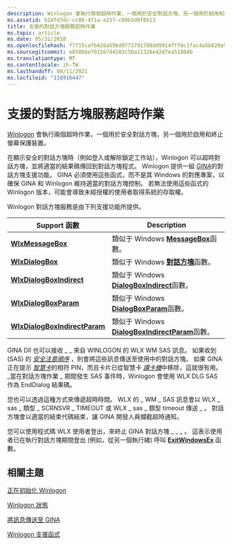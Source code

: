 ```yaml
---
description: Winlogon 會執行兩個超時作業，一個用於安全對話方塊，另一個用於啟用和終止螢幕保護裝置。
ms.assetid: b1dfd7dc-cc00-4f1a-a157-c60b5d0f0b13
title: 支援的對話方塊服務超時作業
ms.topic: article
ms.date: 05/31/2018
ms.openlocfilehash: f7715cafb426a59bd9773791788dd9914fff0c1fac4a5b820e9cc06416e966eb
ms.sourcegitcommit: e858bbe701567d4583c50a11326e42d7ea51804b
ms.translationtype: MT
ms.contentlocale: zh-TW
ms.lasthandoff: 08/11/2021
ms.locfileid: "118916447"
---
```

# <a name="supported-dialog-box-service-time-out-operations"></a>支援的對話方塊服務超時作業

[*Winlogon*](../secgloss/w-gly.md) 會執行兩個超時作業，一個用於安全對話方塊，另一個用於啟用和終止螢幕保護裝置。

在顯示安全的對話方塊時（例如登入或解除鎖定工作站），Winlogon 可以超時對話方塊，並將適當的結果碼傳回到對話方塊程式。 Winlogon 提供一組 [*GINA*](../secgloss/g-gly.md)的對話方塊支援功能。 GINA 必須使用這些函式，而不是其 Windows 的對應專案，以確保 GINA 和 Winlogon 維持適當的對話方塊控制。 若無法使用這些函式的 Winlogon 版本，可能會導致未經授權的使用者取得系統的存取權。

Winlogon 對話方塊服務是由下列支援功能所提供。



| Support 函數                                               | Description                                                                                      |
|----------------------------------------------------------------|--------------------------------------------------------------------------------------------------|
| [**WlxMessageBox**](/windows/win32/api/winwlx/nc-winwlx-pwlx_message_box)                         | 類似于 Windows [**MessageBox**](/windows/win32/api/winuser/nf-winuser-messagebox)函數。                         |
| [**WlxDialogBox**](/windows/win32/api/winwlx/nc-winwlx-pwlx_dialog_box)                           | 類似于 Windows [**對話方塊**](/windows/win32/api/winuser/nf-winuser-dialogboxa)函數。                           |
| [**WlxDialogBoxIndirect**](/windows/win32/api/winwlx/nc-winwlx-pwlx_dialog_box_indirect)           | 類似于 Windows [**DialogBoxIndirect**](/windows/win32/api/winuser/nf-winuser-dialogboxindirecta)函數。           |
| [**WlxDialogBoxParam**](/windows/win32/api/winwlx/nc-winwlx-pwlx_dialog_box_param)                 | 類似于 Windows [**DialogBoxParam**](/windows/win32/api/winuser/nf-winuser-dialogboxparama)函數。                 |
| [**WlxDialogBoxIndirectParam**](/windows/win32/api/winwlx/nc-winwlx-pwlx_dialog_box_indirect_param) | 類似于 Windows [**DialogBoxIndirectParam**](/windows/win32/api/winuser/nf-winuser-dialogboxindirectparama)函數。 |



 

GINA Dll 也可以接收 \_ \_ 來自 WINLOGON 的 WLX WM SAS 訊息。 如果收到 (SAS) 的 [*安全注意順序*](../secgloss/s-gly.md) ，則會將這些訊息傳送至使用中的對話方塊。 如果 GINA 正在提示 [*智慧卡*](../secgloss/s-gly.md)的相符 PIN，而且卡片已從智慧卡 [*讀卡機*](../secgloss/r-gly.md)中移除，這就很有用。 \_當在對話方塊作業 \_ 期間發生 SAS 事件時，Winlogon 會使用 WLX DLG SAS 作為 EndDialog 結果碼。

您也可以透過這種方式來傳遞超時時間。 WLX 的 \_ WM \_ SAS 訊息會以 WLX \_ sas \_ 類型 \_ SCRNSVR \_ TIMEOUT 或 WLX \_ sas \_ 類型 timeout 傳送 \_ 。 對話方塊會以適當的結束代碼結束，讓 GINA 開發人員攔截超時通知。

您可以使用程式碼 WLX 使用者登出，來終止 GINA 對話方塊 \_ \_ \_ 。 這表示使用者已在執行對話方塊期間登出 (例如，從另一個執行緒) 呼叫 [**ExitWindowsEx**](/windows/win32/api/winuser/nf-winuser-exitwindowsex) 函數。

## <a name="related-topics"></a>相關主題

<dl> <dt>

[正在初始化 Winlogon](initializing-winlogon.md)
</dt> <dt>

[Winlogon 狀態](winlogon-states.md)
</dt> <dt>

[將訊息傳送至 GINA](sending-messages-to-the-gina.md)
</dt> <dt>

[Winlogon 支援函式](authentication-functions.md)
</dt> </dl>

 

 

